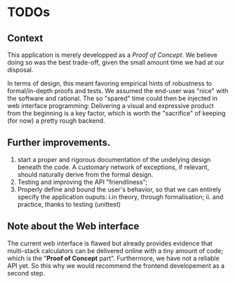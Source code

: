 # TODOs

## Context
This application is merely developped as a *Proof of Concept*. 
We believe doing so was the best trade-off, given the small amount time we had at our disposal.

In terms of design, this meant favoring empirical hints of robustness to formal/in-depth proofs and tests. We assumed the end-user was "nice" with the software and rational.
The so "spared" time could then be injected in web interface programming: Delivering a visual and expressive product from the beginning is a key factor, which is worth the "sacrifice" of keeping (for now) a pretty rough backend.


## Further improvements.
1. start a proper and rigorous documentation of the undelying design beneath the code.
    A customary network of exceptions, if relevant, should naturally derive from the formal design.
2. Testing and improving the API "friendliness";
3. Properly define and bound the user's behavior, so that we can entirely specify the application ouputs: 
    i.in theory, through formalisation;
    ii. and practice, thanks to testing (unittest)

## Note about the Web interface
The current web interface is flawed but already provides evidence that multi-stack calculators can be delivered online with a tiny amount of code; 
which is the "**Proof of Concept** part". Furthermore, we have not a reliable API yet. So this why we would recommend the frontend developement as a second step.





